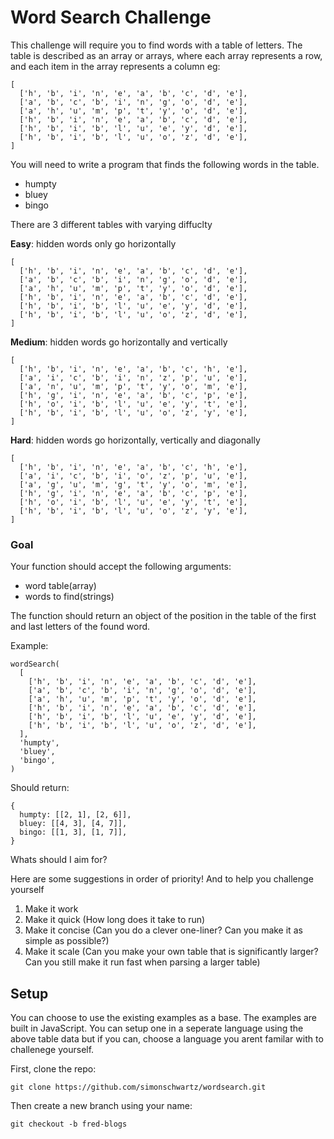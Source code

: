 # Word Search Challenge

This challenge will require you to find words with a table of letters. The table is described as an array or arrays, where each array represents a row, and each item in the array represents a column eg:

```
[
  ['h', 'b', 'i', 'n', 'e', 'a', 'b', 'c', 'd', 'e'],
  ['a', 'b', 'c', 'b', 'i', 'n', 'g', 'o', 'd', 'e'],
  ['a', 'h', 'u', 'm', 'p', 't', 'y', 'o', 'd', 'e'],
  ['h', 'b', 'i', 'n', 'e', 'a', 'b', 'c', 'd', 'e'],
  ['h', 'b', 'i', 'b', 'l', 'u', 'e', 'y', 'd', 'e'],
  ['h', 'b', 'i', 'b', 'l', 'u', 'o', 'z', 'd', 'e'],
]
```

You will need to write a program that finds the following words in the table.

- humpty
- bluey
- bingo

There are 3 different tables with varying diffuclty

**Easy**: hidden words only go horizontally

```
[
  ['h', 'b', 'i', 'n', 'e', 'a', 'b', 'c', 'd', 'e'],
  ['a', 'b', 'c', 'b', 'i', 'n', 'g', 'o', 'd', 'e'],
  ['a', 'h', 'u', 'm', 'p', 't', 'y', 'o', 'd', 'e'],
  ['h', 'b', 'i', 'n', 'e', 'a', 'b', 'c', 'd', 'e'],
  ['h', 'b', 'i', 'b', 'l', 'u', 'e', 'y', 'd', 'e'],
  ['h', 'b', 'i', 'b', 'l', 'u', 'o', 'z', 'd', 'e'],
]
```

**Medium**: hidden words go horizontally and vertically

```
[
  ['h', 'b', 'i', 'n', 'e', 'a', 'b', 'c', 'h', 'e'],
  ['a', 'i', 'c', 'b', 'i', 'n', 'z', 'p', 'u', 'e'],
  ['a', 'n', 'u', 'm', 'p', 't', 'y', 'o', 'm', 'e'],
  ['h', 'g', 'i', 'n', 'e', 'a', 'b', 'c', 'p', 'e'],
  ['h', 'o', 'i', 'b', 'l', 'u', 'e', 'y', 't', 'e'],
  ['h', 'b', 'i', 'b', 'l', 'u', 'o', 'z', 'y', 'e'],
]
```

**Hard**: hidden words go horizontally, vertically and diagonally

```
[
  ['h', 'b', 'i', 'n', 'e', 'a', 'b', 'c', 'h', 'e'],
  ['a', 'i', 'c', 'b', 'i', 'o', 'z', 'p', 'u', 'e'],
  ['a', 'g', 'u', 'm', 'g', 't', 'y', 'o', 'm', 'e'],
  ['h', 'g', 'i', 'n', 'e', 'a', 'b', 'c', 'p', 'e'],
  ['h', 'o', 'i', 'b', 'l', 'u', 'e', 'y', 't', 'e'],
  ['h', 'b', 'i', 'b', 'l', 'u', 'o', 'z', 'y', 'e'],
]
```

### Goal

Your function should accept the following arguments:

- word table(array)
- words to find(strings)

The function should return an object of the position in the table of the first and last letters of the found word.

Example:

```
wordSearch(
  [
    ['h', 'b', 'i', 'n', 'e', 'a', 'b', 'c', 'd', 'e'],
    ['a', 'b', 'c', 'b', 'i', 'n', 'g', 'o', 'd', 'e'],
    ['a', 'h', 'u', 'm', 'p', 't', 'y', 'o', 'd', 'e'],
    ['h', 'b', 'i', 'n', 'e', 'a', 'b', 'c', 'd', 'e'],
    ['h', 'b', 'i', 'b', 'l', 'u', 'e', 'y', 'd', 'e'],
    ['h', 'b', 'i', 'b', 'l', 'u', 'o', 'z', 'd', 'e'],
  ],
  'humpty',
  'bluey',
  'bingo',
)
```

Should return:

```
{
  humpty: [[2, 1], [2, 6]],
  bluey: [[4, 3], [4, 7]],
  bingo: [[1, 3], [1, 7]],
}
```

Whats should I aim for?

Here are some suggestions in order of priority! And to help you challenge yourself

1. Make it work
2. Make it quick (How long does it take to run)
3. Make it concise (Can you do a clever one-liner? Can you make it as simple as possible?)
4. Make it scale (Can you make your own table that is significantly larger? Can you still make it run fast when parsing a larger table)

## Setup

You can choose to use the existing examples as a base. The examples are built in JavaScript. You can setup one in a seperate language using the above table data but if you can, choose a language you arent familar with to challenege yourself.

First, clone the repo:

```
git clone https://github.com/simonschwartz/wordsearch.git
```

Then create a new branch using your name:

```
git checkout -b fred-blogs
```
